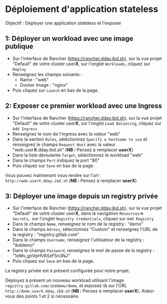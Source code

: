 # Déploiement d'application stateless

Objectif : Déployer une application stateless et l'exposer

## 1: Déployer un workload avec une image publique

* Sur l'interface de Rancher (https://rancher.dday.ibd.sh), sur la vue projet "Default" de votre cluster user**X**, sur l'onglet `Workloads`, cliquez sur `Deploy`
* Renseignez les champs suivants :
  * Name : "web"
  * Docker Image : "nginx"
* Puis cliquez sur `Launch` en bas de la page.

## 2: Exposer ce premier workload avec une Ingress

* Sur l'interface de Rancher (https://rancher.dday.ibd.sh), sur la vue projet "Default" de votre cluster user**X**, sur l'onglet `Load Balancing`, cliquez sur `Add Ingress`
* Renseignez le nom de l'ingress avec la valeur "web"
* Dans la section `Rules`, séléctionnez `Specify a hostname to use` et renseignez le champs `Request Host` avec la valeur "web.user**X**.dday.ibd.sh" (**NB :** Pensez à remplacer **userX**)
* Dans la liste déroulante `Target`, sélectionnez le workload "web"
* Dans le champs `Port` indiquez le port "80"
* Puis cliquez sur `Save` en bas de la page.

Vous pouvez maintenant vous rendre sur l'url : `http://web.userX.dday.ibd.sh` (**NB :** Pensez à remplacer **userX**)

## 3: Déployer une image depuis un registry privée

* Sur l'interface de Rancher (https://rancher.dday.ibd.sh), sur la vue projet "Default" de votre cluster user**X**, dans la navigation `Resources`=> `Secrets`,  sur l'onglet `Registry Credentials`, cliquez sur `Add Registry`
* Dans le champs `Name`, renseignez le nom de la registry : "demo"
* Dans le champs `Adress`, sélectionnez "Custom" et renseignez l'URL de la registry : "registry.gitlab.com"
* Dans le champs `Username`, renseignez l'utilisateur de la registry : "ibddemo"
* Dans le champs `Password`, renseignez le mot de passe de la registry : "1oMv_gnVpHVA5zF5n3NJ"
* Puis cliquez sur `Save` en bas de la page.

La registry privée est à présent configurée pour notre projet. 

Déployez à présent un nouveau workload utilisant l'image `registry.gitlab.com/ibddemo/demo`, et exposez-là sur l'URL `http://demo.userX.dday.ibd.sh` (**NB :** Pensez à remplacer **userX**). Aidez-vous des points 1 et 2 si nécessaire.